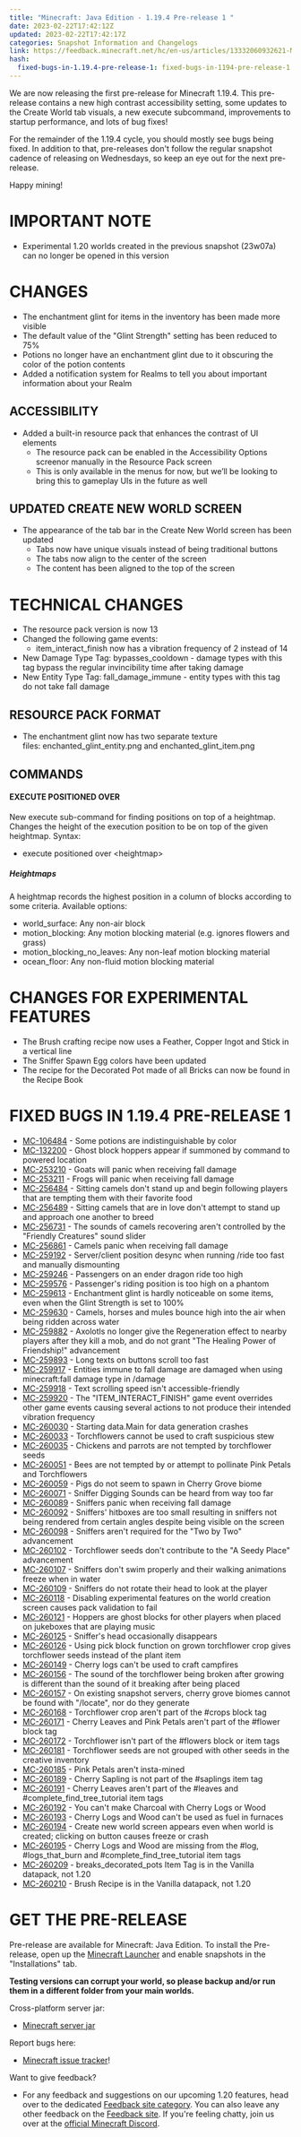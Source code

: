 ```yaml
---
title: "Minecraft: Java Edition - 1.19.4 Pre-release 1 "
date: 2023-02-22T17:42:12Z
updated: 2023-02-22T17:42:17Z
categories: Snapshot Information and Changelogs
link: https://feedback.minecraft.net/hc/en-us/articles/13332060932621-Minecraft-Java-Edition-1-19-4-Pre-release-1
hash:
  fixed-bugs-in-1.19.4-pre-release-1: fixed-bugs-in-1194-pre-release-1
---
```


We are now releasing the first pre-release for Minecraft 1.19.4. This pre-release contains a new high contrast accessibility setting, some updates to the Create World tab visuals, a new execute subcommand, improvements to startup performance, and lots of bug fixes!

For the remainder of the 1.19.4 cycle, you should mostly see bugs being fixed. In addition to that, pre-releases don't follow the regular snapshot cadence of releasing on Wednesdays, so keep an eye out for the next pre-release.

Happy mining!

# IMPORTANT NOTE

- Experimental 1.20 worlds created in the previous snapshot (23w07a) can no longer be opened in this version

# CHANGES

- The enchantment glint for items in the inventory has been made more visible
- The default value of the "Glint Strength" setting has been reduced to 75%
- Potions no longer have an enchantment glint due to it obscuring the color of the potion contents
- Added a notification system for Realms to tell you about important information about your Realm

## ACCESSIBILITY

- Added a built-in resource pack that enhances the contrast of UI elements
  - The resource pack can be enabled in the Accessibility Options screenor manually in the Resource Pack screen
  - This is only available in the menus for now, but we’ll be looking to bring this to gameplay UIs in the future as well

## UPDATED CREATE NEW WORLD SCREEN

- The appearance of the tab bar in the Create New World screen has been updated
  - Tabs now have unique visuals instead of being traditional buttons
  - The tabs now align to the center of the screen
  - The content has been aligned to the top of the screen

# TECHNICAL CHANGES

- The resource pack version is now 13
- Changed the following game events:
  - item_interact_finish now has a vibration frequency of 2 instead of 14
- New Damage Type Tag: bypasses_cooldown - damage types with this tag bypass the regular invincibility time after taking damage
- New Entity Type Tag: fall_damage_immune - entity types with this tag do not take fall damage

## RESOURCE PACK FORMAT

- The enchantment glint now has two separate texture files: enchanted_glint_entity.png and enchanted_glint_item.png

## COMMANDS

#### EXECUTE POSITIONED OVER

New execute sub-command for finding positions on top of a heightmap. Changes the height of the execution position to be on top of the given heightmap. Syntax:

- execute positioned over \<heightmap\>

##### Heightmaps

A heightmap records the highest position in a column of blocks according to some criteria. Available options:

- world_surface: Any non-air block
- motion_blocking: Any motion blocking material (e.g. ignores flowers and grass)
- motion_blocking_no_leaves: Any non-leaf motion blocking material
- ocean_floor: Any non-fluid motion blocking material

# CHANGES FOR EXPERIMENTAL FEATURES

- The Brush crafting recipe now uses a Feather, Copper Ingot and Stick in a vertical line
- The Sniffer Spawn Egg colors have been updated
- The recipe for the Decorated Pot made of all Bricks can now be found in the Recipe Book

# FIXED BUGS IN 1.19.4 PRE-RELEASE 1

- [MC-106484](https://bugs.mojang.com/browse/MC-106484) - Some potions are indistinguishable by color
- [MC-132200](https://bugs.mojang.com/browse/MC-132200) - Ghost block hoppers appear if summoned by command to powered location
- [MC-253210](https://bugs.mojang.com/browse/MC-253210) - Goats will panic when receiving fall damage
- [MC-253211](https://bugs.mojang.com/browse/MC-253211) - Frogs will panic when receiving fall damage
- [MC-256484](https://bugs.mojang.com/browse/MC-256484) - Sitting camels don't stand up and begin following players that are tempting them with their favorite food
- [MC-256489](https://bugs.mojang.com/browse/MC-256489) - Sitting camels that are in love don't attempt to stand up and approach one another to breed
- [MC-256731](https://bugs.mojang.com/browse/MC-256731) - The sounds of camels recovering aren't controlled by the "Friendly Creatures" sound slider
- [MC-256861](https://bugs.mojang.com/browse/MC-256861) - Camels panic when receiving fall damage
- [MC-259192](https://bugs.mojang.com/browse/MC-259192) - Server/client position desync when running /ride too fast and manually dismounting
- [MC-259246](https://bugs.mojang.com/browse/MC-259246) - Passengers on an ender dragon ride too high
- [MC-259576](https://bugs.mojang.com/browse/MC-259576) - Passenger's riding position is too high on a phantom
- [MC-259613](https://bugs.mojang.com/browse/MC-259613) - Enchantment glint is hardly noticeable on some items, even when the Glint Strength is set to 100%
- [MC-259630](https://bugs.mojang.com/browse/MC-259630) - Camels, horses and mules bounce high into the air when being ridden across water
- [MC-259882](https://bugs.mojang.com/browse/MC-259882) - Axolotls no longer give the Regeneration effect to nearby players after they kill a mob, and do not grant "The Healing Power of Friendship!" advancement
- [MC-259893](https://bugs.mojang.com/browse/MC-259893) - Long texts on buttons scroll too fast
- [MC-259917](https://bugs.mojang.com/browse/MC-259917) - Entities immune to fall damage are damaged when using minecraft:fall damage type in /damage
- [MC-259918](https://bugs.mojang.com/browse/MC-259918) - Text scrolling speed isn't accessible-friendly
- [MC-259920](https://bugs.mojang.com/browse/MC-259920) - The "ITEM_INTERACT_FINISH" game event overrides other game events causing several actions to not produce their intended vibration frequency
- [MC-260030](https://bugs.mojang.com/browse/MC-260030) - Starting data.Main for data generation crashes
- [MC-260033](https://bugs.mojang.com/browse/MC-260033) - Torchflowers cannot be used to craft suspicious stew
- [MC-260035](https://bugs.mojang.com/browse/MC-260035) - Chickens and parrots are not tempted by torchflower seeds
- [MC-260051](https://bugs.mojang.com/browse/MC-260051) - Bees are not tempted by or attempt to pollinate Pink Petals and Torchflowers
- [MC-260059](https://bugs.mojang.com/browse/MC-260059) - Pigs do not seem to spawn in Cherry Grove biome
- [MC-260071](https://bugs.mojang.com/browse/MC-260071) - Sniffer Digging Sounds can be heard from way too far
- [MC-260089](https://bugs.mojang.com/browse/MC-260089) - Sniffers panic when receiving fall damage
- [MC-260092](https://bugs.mojang.com/browse/MC-260092) - Sniffers' hitboxes are too small resulting in sniffers not being rendered from certain angles despite being visible on the screen
- [MC-260098](https://bugs.mojang.com/browse/MC-260098) - Sniffers aren't required for the "Two by Two" advancement
- [MC-260102](https://bugs.mojang.com/browse/MC-260102) - Torchflower seeds don't contribute to the "A Seedy Place" advancement
- [MC-260107](https://bugs.mojang.com/browse/MC-260107) - Sniffers don't swim properly and their walking animations freeze when in water
- [MC-260109](https://bugs.mojang.com/browse/MC-260109) - Sniffers do not rotate their head to look at the player
- [MC-260118](https://bugs.mojang.com/browse/MC-260118) - Disabling experimental features on the world creation screen causes pack validation to fail
- [MC-260121](https://bugs.mojang.com/browse/MC-260121) - Hoppers are ghost blocks for other players when placed on jukeboxes that are playing music
- [MC-260125](https://bugs.mojang.com/browse/MC-260125) - Sniffer's head occasionally disappears
- [MC-260126](https://bugs.mojang.com/browse/MC-260126) - Using pick block function on grown torchflower crop gives torchflower seeds instead of the plant item
- [MC-260149](https://bugs.mojang.com/browse/MC-260149) - Cherry logs can't be used to craft campfires
- [MC-260156](https://bugs.mojang.com/browse/MC-260156) - The sound of the torchflower being broken after growing is different than the sound of it breaking after being placed
- [MC-260157](https://bugs.mojang.com/browse/MC-260157) - On existing snapshot servers, cherry grove biomes cannot be found with "/locate", nor do they generate
- [MC-260168](https://bugs.mojang.com/browse/MC-260168) - Torchflower crop aren't part of the \#crops block tag
- [MC-260171](https://bugs.mojang.com/browse/MC-260171) - Cherry Leaves and Pink Petals aren't part of the \#flower block tag
- [MC-260172](https://bugs.mojang.com/browse/MC-260172) - Torchflower isn't part of the \#flowers block or item tags
- [MC-260181](https://bugs.mojang.com/browse/MC-260181) - Torchflower seeds are not grouped with other seeds in the creative inventory
- [MC-260185](https://bugs.mojang.com/browse/MC-260185) - Pink Petals aren't insta-mined
- [MC-260189](https://bugs.mojang.com/browse/MC-260189) - Cherry Sapling is not part of the \#saplings item tag
- [MC-260191](https://bugs.mojang.com/browse/MC-260191) - Cherry Leaves aren't part of the \#leaves and \#complete_find_tree_tutorial item tags
- [MC-260192](https://bugs.mojang.com/browse/MC-260192) - You can't make Charcoal with Cherry Logs or Wood
- [MC-260193](https://bugs.mojang.com/browse/MC-260193) - Cherry Logs and Wood can't be used as fuel in furnaces
- [MC-260194](https://bugs.mojang.com/browse/MC-260194) - Create new world screen appears even when world is created; clicking on button causes freeze or crash
- [MC-260195](https://bugs.mojang.com/browse/MC-260195) - Cherry Logs and Wood are missing from the \#log, \#logs_that_burn and \#complete_find_tree_tutorial item tags
- [MC-260209](https://bugs.mojang.com/browse/MC-260209) - breaks_decorated_pots Item Tag is in the Vanilla datapack, not 1.20
- [MC-260210](https://bugs.mojang.com/browse/MC-260210) - Brush Recipe is in the Vanilla datapack, not 1.20

# GET THE PRE-RELEASE

Pre-release are available for Minecraft: Java Edition. To install the Pre-release, open up the [Minecraft Launcher](https://www.minecraft.net/download.html) and enable snapshots in the "Installations" tab.

**Testing versions can corrupt your world, so please backup and/or run them in a different folder from your main worlds.**

Cross-platform server jar:

- [Minecraft server jar](https://piston-data.mojang.com/v1/objects/0bc471b96bb0edbc2f03e6cdc3ad981f7a4f5f8a/server.jar)

Report bugs here:

- [Minecraft issue tracker](https://bugs.mojang.com/projects/MC/summary)!

Want to give feedback?

- For any feedback and suggestions on our upcoming 1.20 features, head over to the dedicated [Feedback site category](https://aka.ms/MC120Feedback). You can also leave any other feedback on the [Feedback site](https://aka.ms/JavaSnapshotFeedback). If you're feeling chatty, join us over at the [official Minecraft Discord](https://discordapp.com/invite/minecraft).
